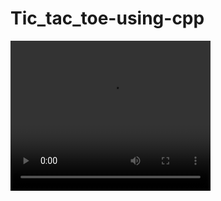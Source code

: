 # Tic_tac_toe-using-cpp
<video width="320" height="240" controls>
  <source src="tic-tac-toecpp-c-projects-visual-studio-code-administrator-2023-03-27-02-13-1_Sr6IoYxu.mp4" type="video/mp4">
  Your browser does not support the video tag.
</video>
